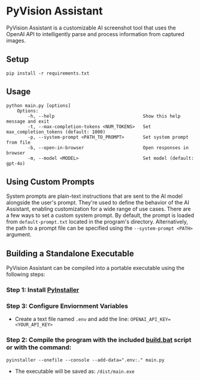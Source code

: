 # PyVision Assistant

PyVision Assistant is a customizable AI screenshot tool that uses the OpenAI API to intelligently parse and process information from captured images.

## Setup

    pip install -r requirements.txt

## Usage

    python main.py [options]  
        Options:  
            -h, --help                                 Show this help message and exit  
            -t, --max-completion-tokens <NUM_TOKENS>   Set max_completion_tokens (default: 1000)  
            -p, --system-prompt <PATH_TO_PROMPT>       Set system prompt from file  
            -b, --open-in-browser                      Open responses in browser  
            -m, --model <MODEL>                        Set model (default: gpt-4o)  

## Using Custom Prompts

System prompts are plain-text instructions that are sent to the AI model alongside the user's prompt. They're used to define the behavior of the AI Assistant, enabling customization for a wide range of use cases. There are a few ways to set a custom system prompt. By default, the prompt is loaded from `default-prompt.txt` located in the program's directory. Alternatively, the path to a prompt file can be specified using the `--system-prompt <PATH>` argument.

## Building a Standalone Executable

PyVision Assistant can be compiled into a portable executable using the following steps:  

### Step 1: Install [PyInstaller](https://pyinstaller.org/en/stable/)

### Step 3: Configure Enviornment Variables

- Create a text file named `.env` and add the line: `OPENAI_API_KEY=<YOUR_API_KEY>`  

### Step 2: Compile the program with the included [build.bat](https://github.com/smc765/py-vision-assistant/blob/main/build.bat) script or with the command:

    pyinstaller --onefile --console --add-data=".env:." main.py

- The executable will be saved as: `/dist/main.exe`

